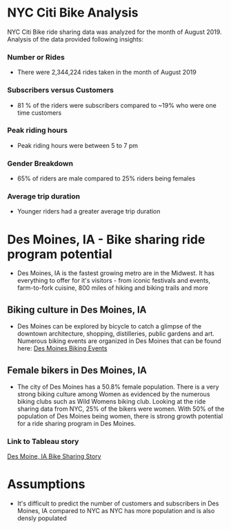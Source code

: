 # NYC Citi Bike Analysis
NYC Citi Bike ride sharing data was analyzed for the month of August 2019. Analysis of the data provided following insights:
### Number or Rides
 - There were 2,344,224 rides taken in the month of August 2019
### Subscribers versus Customers
  - 81 % of the riders were subscribers compared to ~19% who were one time customers
### Peak riding hours
  - Peak riding hours were between 5 to 7 pm
### Gender Breakdown
  - 65% of riders are male compared to 25% riders being females
### Average trip duration
  - Younger riders had a greater average trip duration

# Des Moines, IA - Bike sharing ride program potential
  - Des Moines, IA is the fastest growing metro are in the Midwest. It has everything to offer for it's visitors - from iconic festivals and events, farm-to-fork cuisine, 800 miles of hiking and biking trails and more

## Biking culture in Des Moines, IA
  - Des Moines can be explored by bicycle to catch a glimpse of the downtown architecture, shopping, distilleries, public gardens and art. Numerous biking events are organized in Des Moines that can be found here: [Des Moines Biking Events](https://www.bikeiowa.com/City/des-moines)

## Female bikers in Des Moines, IA
  - The city of Des Moines has a 50.8% female population. There is a very strong biking culture among Women as evidenced by the numerous biking clubs such as Wild Womens biking club. Looking at the ride sharing data from NYC, 25% of the bikers were women. With 50% of the population of Des Moines being women, there is strong growth potential for a ride sharing program in Des Moines.

### Link to Tableau story
[Des Moine, IA Bike Sharing Story](https://public.tableau.com/profile/anshu.rathore#!/vizhome/Book1_15873555334670/Module14Challenge)

# Assumptions
  - It's difficult to predict the number of customers and subscribers in Des Moines, IA compared to NYC as NYC has more population and is also densly populated
